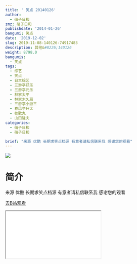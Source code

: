 ```yaml
---
title: ' 笑点 20140126'
author:
  - 硝子日和
zmz: 硝子日和
publishdate: '2014-01-26'
bangumi: 笑点
date: '2019-12-02'
slug: 2019-11-08-140126-74917483
description: 其他&#8226;140126
weight: 8798.0
bangumis:
  - 笑点
tags:
  - 综艺
  - 笑点
  - 日本综艺
  - 三游亭好乐
  - 三游亭元乐
  - 林家太平
  - 林家木久扇
  - 三游亭小游三
  - 春风亭升太
  - 桂歌丸
  - 山田隆夫
categories:
  - 硝子日和
  - 硝子日和

brief: "来源 优酷 长期求笑点档源 有意者请私信联系我 感谢您的观看"
---
```

![](https://raw.githubusercontent.com/tcgriffith/owaraisite/master/static/tmpimg/ba2290755eeb2681044e1122b98eef344fac5fcd.jpg.480.jpg)
# 简介  
来源 优酷
长期求笑点档源 有意者请私信联系我
感谢您的观看  

[去B站观看](https://www.bilibili.com/video/av74917483/)
<div class ="resp-container"><iframe class="testiframe" src="//player.bilibili.com/player.html?aid=74917483"", scrolling="no", allowfullscreen="true" > </iframe></div> 
